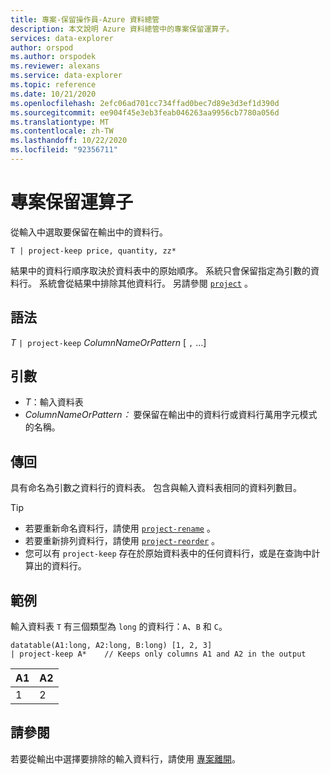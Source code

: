 ```yaml
---
title: 專案-保留操作員-Azure 資料總管
description: 本文說明 Azure 資料總管中的專案保留運算子。
services: data-explorer
author: orspod
ms.author: orspodek
ms.reviewer: alexans
ms.service: data-explorer
ms.topic: reference
ms.date: 10/21/2020
ms.openlocfilehash: 2efc06ad701cc734ffad0bec7d89e3d3ef1d390d
ms.sourcegitcommit: ee904f45e3eb3feab046263aa9956cb7780a056d
ms.translationtype: MT
ms.contentlocale: zh-TW
ms.lasthandoff: 10/22/2020
ms.locfileid: "92356711"
---
```

# <a name="project-keep-operator"></a>專案保留運算子

從輸入中選取要保留在輸出中的資料行。

```kusto
T | project-keep price, quantity, zz*
```

結果中的資料行順序取決於資料表中的原始順序。 系統只會保留指定為引數的資料行。 系統會從結果中排除其他資料行。 另請參閱 [`project`](projectoperator.md) 。

## <a name="syntax"></a>語法

*T* `| project-keep` *ColumnNameOrPattern* [ `,` ...]

## <a name="arguments"></a>引數

* *T*：輸入資料表
* *ColumnNameOrPattern：* 要保留在輸出中的資料行或資料行萬用字元模式的名稱。

## <a name="returns"></a>傳回

具有命名為引數之資料行的資料表。 包含與輸入資料表相同的資料列數目。

> [!TIP]
>* 若要重新命名資料行，請使用 [`project-rename`](projectrenameoperator.md) 。
>* 若要重新排列資料行，請使用 [`project-reorder`](projectreorderoperator.md) 。
>* 您可以有 `project-keep` 存在於原始資料表中的任何資料行，或是在查詢中計算出的資料行。

## <a name="example"></a>範例

輸入資料表 `T` 有三個類型為 `long` 的資料行：`A`、`B` 和 `C`。

<!-- csl: https://help.kusto.windows.net/Samples -->
```kusto
datatable(A1:long, A2:long, B:long) [1, 2, 3]
| project-keep A*    // Keeps only columns A1 and A2 in the output
```

|A1|A2|
|---|---|
|1|2|

## <a name="see-also"></a>請參閱

若要從輸出中選擇要排除的輸入資料行，請使用 [專案離開](projectawayoperator.md)。
